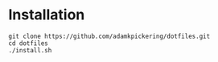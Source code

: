 # Installation

```
git clone https://github.com/adamkpickering/dotfiles.git
cd dotfiles
./install.sh
```
